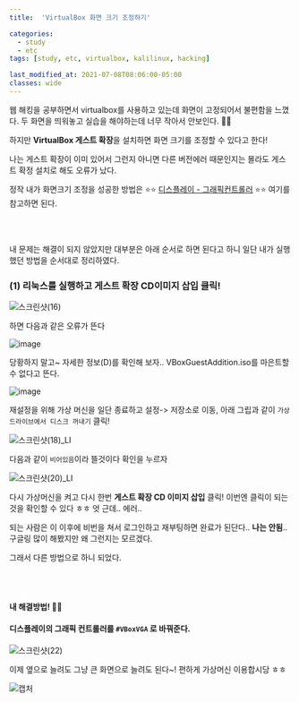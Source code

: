 ```yaml
---
title:  'VirtualBox 화면 크기 조정하기'

categories:
  - study
  - etc
tags: [study, etc, virtualbox, kalilinux, hacking]

last_modified_at: 2021-07-08T08:06:00-05:00
classes: wide
---
```


웹 해킹을 공부하면서 virtualbox를 사용하고 있는데 화면이 고정되어서 불편함을 느꼈다. 두 화면을 띄워놓고 실습을 해야하는데 너무 작아서 안보인다. 🥵🥵

하지만 **VirtualBox 게스트 확장**을 설치하면 화면 크기를 조정할 수 있다고 한다!

나는 게스트 확장이 이미 있어서 그런지 아니면 다른 버전에러 때문인지는 몰라도 게스트 확정 설치로 해도 오류가 났다. 

정작 내가 화면크기 조정을 성공한 방법은 ⭐️⭐️ [디스플레이 - 그래픽컨트롤러](#내-해결방법!) ⭐️⭐️ 여기를 참고하면 된다.

<br><br>

내 문제는 해결이 되지 않았지만 대부분은 아래 순서로 하면 된다고 하니 일단 내가 실행했던 방법을 순서대로 정리하였다.

### (1) 리눅스를 실행하고 게스트 확장 CD이미지 삽입 클릭!

![스크린샷(16)](https://user-images.githubusercontent.com/53431568/124884898-b02f0400-e00d-11eb-9c60-a0ecce438b4b.png)

하면 다음과 같은 오류가 뜬다

![image](https://user-images.githubusercontent.com/53431568/124885147-ef5d5500-e00d-11eb-9196-fff32893658e.png)

당황하지 말고~ 자세한 정보(D)를 확인해 보자.. VBoxGuestAddition.iso를 마은트할 수 없다고 뜬다. 

![image](https://user-images.githubusercontent.com/53431568/124885413-321f2d00-e00e-11eb-90b6-62bafd6ab770.png)

재설정을 위해 가상  머신을 일단 종료하고 설정-> 저장소로 이동, 아래 그립과 같이 `가상드라이브에서 디스크 꺼내기` 클릭!

![스크린샷(18)_LI](https://user-images.githubusercontent.com/53431568/124886295-0f414880-e00f-11eb-8278-066ef13adc04.jpg)

다음과 같이 `비어있음`이라 뜰것이다 확인을 누르자

![스크린샷(20)_LI](https://user-images.githubusercontent.com/53431568/124886660-6b0bd180-e00f-11eb-9c24-58feebec88cd.jpg)


다시 가상머신을 켜고 다시 한번 **게스트 확장 CD 이미지 삽입** 클릭! 이번엔 클릭이 되는것을 확인할 수 있다 ㅎㅎ 엇 근데.. 에러..

되는 사람은 이 이후에 비번을 쳐서 로그인하고 재부팅하면 완료가 된단다.. **나는 안됨**.. 구글링 많이 해봤지만 왜 그런지는 모르겠다.

그래서 다른 방법으로 하니 되었다.

<br><br>

#### 내 해결방법! 👨‍🏫
#### 디스플레이의 그래픽 컨트롤러를 `#VBoxVGA` 로 바꿔준다.

![스크린샷(22)](https://user-images.githubusercontent.com/53431568/124893518-c345d200-e015-11eb-89b5-3d1d2248cb32.png)

이제 옆으로 늘려도 그냥 큰 화면으로 늘려도 된다~! 편하게 가상머신 이용합시당 ㅎㅎ

![캡처](https://user-images.githubusercontent.com/53431568/124893132-6fd38400-e015-11eb-8313-929665e7f2de.PNG)

